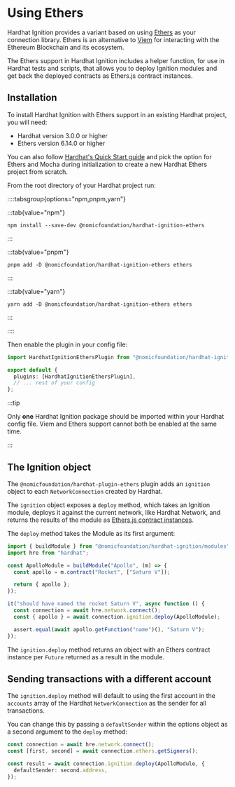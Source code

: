 # Using Ethers

Hardhat Ignition provides a variant based on using [Ethers](https://docs.ethers.org) as your connection library. Ethers is an alternative to [Viem](https://viem.sh) for interacting with the Ethereum Blockchain and its ecosystem.

The Ethers support in Hardhat Ignition includes a helper function, for use in Hardhat tests and scripts, that allows you to deploy Ignition modules and get back the deployed contracts as Ethers.js contract instances.

## Installation

To install Hardhat Ignition with Ethers support in an existing Hardhat project, you will need:

- Hardhat version 3.0.0 or higher
- Ethers version 6.14.0 or higher

You can also follow [Hardhat's Quick Start guide](../../../docs/getting-started/index.md) and pick the option for Ethers and Mocha during initialization to create a new Hardhat Ethers project from scratch.

From the root directory of your Hardhat project run:

::::tabsgroup{options="npm,pnpm,yarn"}

:::tab{value="npm"}

```shell
npm install --save-dev @nomicfoundation/hardhat-ignition-ethers
```

:::

:::tab{value="pnpm"}

```shell
pnpm add -D @nomicfoundation/hardhat-ignition-ethers ethers
```

:::

:::tab{value="yarn"}

```shell
yarn add -D @nomicfoundation/hardhat-ignition-ethers ethers
```

:::

::::

Then enable the plugin in your config file:

```typescript
import HardhatIgnitionEthersPlugin from "@nomicfoundation/hardhat-ignition-ethers";

export default {
  plugins: [HardhatIgnitionEthersPlugin],
  // ... rest of your config
};
```

:::tip

Only **one** Hardhat Ignition package should be imported within your Hardhat config file. Viem and Ethers support cannot both be enabled at the same time.

:::

## The Ignition object

The `@nomicfoundation/hardhat-plugin-ethers` plugin adds an `ignition` object to each `NetworkConnection` created by Hardhat.

The `ignition` object exposes a `deploy` method, which takes an Ignition module, deploys it against the current network, like Hardhat Network, and returns the results of the module as [Ethers.js contract instances](https://docs.ethers.org/v6/api/contract/).

The `deploy` method takes the Module as its first argument:

```typescript
import { buildModule } from "@nomicfoundation/hardhat-ignition/modules";
import hre from "hardhat";

const ApolloModule = buildModule("Apollo", (m) => {
  const apollo = m.contract("Rocket", ["Saturn V"]);

  return { apollo };
});

it("should have named the rocket Saturn V", async function () {
  const connection = await hre.network.connect();
  const { apollo } = await connection.ignition.deploy(ApolloModule);

  assert.equal(await apollo.getFunction("name")(), "Saturn V");
});
```

The `ignition.deploy` method returns an object with an Ethers contract instance per `Future` returned as a result in the module.

## Sending transactions with a different account

The `ignition.deploy` method will default to using the first account in the `accounts` array of the Hardhat `NetworkConnection` as the sender for all transactions.

You can change this by passing a `defaultSender` within the options object as a second argument to the `deploy` method:

```typescript
const connection = await hre.network.connect();
const [first, second] = await connection.ethers.getSigners();

const result = await connection.ignition.deploy(ApolloModule, {
  defaultSender: second.address,
});
```
